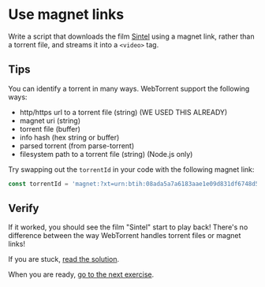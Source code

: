 # Use magnet links

Write a script that downloads the film [Sintel](https://webtorrent.io/torrents/sintel.torrent) using a magnet link, rather than a torrent file, and streams it into a `<video>` tag.

## Tips

You can identify a torrent in many ways. WebTorrent support the following ways:

- http/https url to a torrent file (string) (WE USED THIS ALREADY)
- magnet uri (string)
- torrent file (buffer)
- info hash (hex string or buffer)
- parsed torrent (from parse-torrent)
- filesystem path to a torrent file (string) (Node.js only)

Try swapping out the `torrentId` in your code with the following magnet link:

```js
const torrentId = 'magnet:?xt=urn:btih:08ada5a7a6183aae1e09d831df6748d566095a10&dn=Sintel&tr=udp%3A%2F%2Fexplodie.org%3A6969&tr=udp%3A%2F%2Ftracker.coppersurfer.tk%3A6969&tr=udp%3A%2F%2Ftracker.empire-js.us%3A1337&tr=udp%3A%2F%2Ftracker.leechers-paradise.org%3A6969&tr=udp%3A%2F%2Ftracker.opentrackr.org%3A1337&tr=wss%3A%2F%2Ftracker.btorrent.xyz&tr=wss%3A%2F%2Ftracker.fastcast.nz&tr=wss%3A%2F%2Ftracker.openwebtorrent.com&ws=https%3A%2F%2Fwebtorrent.io%2Ftorrents%2F&xs=https%3A%2F%2Fwebtorrent.io%2Ftorrents%2Fsintel.torrent'
```

## Verify

If it worked, you should see the film "Sintel" start to play back! There's no difference between the way WebTorrent handles torrent files or magnet links!

If you are stuck, [read the solution](https://codepen.io/ferossity/pen/VwvOJob?editors=1010).

When you are ready, [go to the next exercise](04.md).
